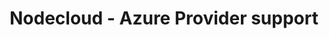 ---
layout: gsoc
categories: gsoc2018
divid: nodecloud-azure-provider
title: Nodecloud - Azure Provider support
description: Microsoft Azure is a highly used cloud provider in the cloud arena. Currently, Nodecloud only supports only AWS and GCP. Students task is to implement the major services of Azure in the Nodecloud. The student will have to discuss with mentors for the potential project scope as implementing entire provider will be a bigger task and may require multiple students. Following are the key areas Nodecloud needs to be expand in Azure Provider.
expectedresults: Support for Azure VM, Container, DNS, Storage, CDN has to be implemented
githuburl: https://github.com/cloudlibz/nodecloud/
requiredknowledge: NodeJS, Azure
possiblementors: Rumesh Eranga Hapuarachchi, Rajika
---
